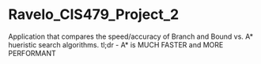 # Ravelo_CIS479_Project_2

Application that compares the speed/accuracy of Branch and Bound vs. A* hueristic search algorithms.
tl;dr - A* is MUCH FASTER and MORE PERFORMANT
